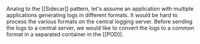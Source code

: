 Analog to the [[Sidecar]] pattern, let's assume an application with multiple applications generating logs in different formats. It would be hard to process the various formats on the central logging server. Before sending the logs to a central server, we would like to convert the logs to a common format in a separated container in the [[POD]].